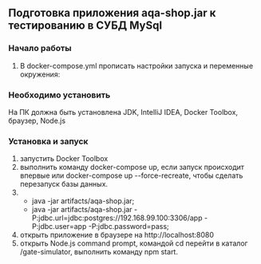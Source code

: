 
## Подготовка приложения aqa-shop.jar к тестированию в СУБД MySql

### Начало работы
1.  В docker-compose.yml прописать настройки запуска и переменные окружения: 
                                                                                                                                                  
### Необходимо установить
На ПК должна быть установлена JDK, IntelliJ IDEA, Docker Toolbox, браузер, Node.js

### Установка и запуск
1. запустить Docker Toolbox
2. выполнить команду docker-compose up, если запуск происходит впервые или docker-compose up --force-recreate, чтобы сделать перезапуск базы данных.
3. - java -jar artifacts/aqa-shop.jar;
   - java -jar artifacts/aqa-shop.jar -P:jdbc.url=jdbc:postgres://192.168.99.100:3306/app -P:jdbc.user=app -P:jdbc.password=pass;
4. открыть приложение в браузере на http://localhost:8080
5. открыть Node.js command prompt, командой cd перейти в каталог /gate-simulator, выполнить команду npm start.